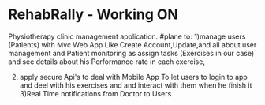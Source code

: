 # RehabRally - Working ON
Physiotherapy clinic management application.
#plane to:
1)manage users (Patients) with Mvc Web App Like Create Account,Update,and all about user management and Patient monitoring as assign tasks (Exercises in our case) 
and see details about his Performance rate in each exercise,

2) apply secure Api's to deal with Mobile App 
    To let users to login to app and deel with his exercises and and interact with them when he finish it 
3)Real Time notifications from Doctor to Users



